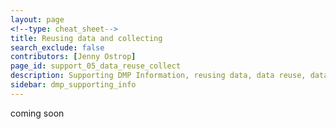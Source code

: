 ```yaml
---
layout: page
<!--type: cheat_sheet-->
title: Reusing data and collecting
search_exclude: false
contributors: [Jenny Ostrop]
page_id: support_05_data_reuse_collect
description: Supporting DMP Information, reusing data, data reuse, data re-use, pre-existing data
sidebar: dmp_supporting_info
---
```


coming soon
